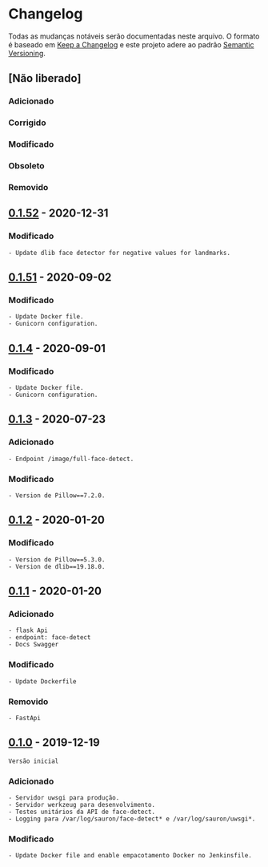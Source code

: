 # Changelog
Todas as mudanças notáveis serão documentadas neste arquivo.
O formato é baseado em [Keep a Changelog](http://keepachangelog.com/pt-BR/1.0.0/) e este projeto adere ao padrão [Semantic Versioning](http://semver.org/lang/pt-BR/spec/v2.0.0.html).

## [Não liberado]
### Adicionado
### Corrigido
### Modificado
### Obsoleto
### Removido

## [0.1.52](api_face_detect/tags/0.1.52) - 2020-12-31
### Modificado
    - Update dlib face detector for negative values for landmarks.

## [0.1.51](api_face_detect/tags/0.1.51) - 2020-09-02
### Modificado
    - Update Docker file.
    - Gunicorn configuration.
    
## [0.1.4](api_face_detect/tags/0.1.4) - 2020-09-01
### Modificado
    - Update Docker file.
    - Gunicorn configuration.
    
## [0.1.3](api_face_detect/tags/0.1.3) - 2020-07-23 
### Adicionado
    - Endpoint /image/full-face-detect.
### Modificado
    - Version de Pillow==7.2.0.

## [0.1.2](api_face_detect/tags/0.1.2) - 2020-01-20 
### Modificado
    - Version de Pillow==5.3.0.
    - Version de dlib==19.18.0.

## [0.1.1](api_face_detect/tags/0.1.1) - 2020-01-20 
### Adicionado
    - flask Api
    - endpoint: face-detect
    - Docs Swagger
### Modificado
    - Update Dockerfile
### Removido
    - FastApi

## [0.1.0](api_face_detect/tags/0.1.0) - 2019-12-19
    Versão inicial
### Adicionado
    - Servidor uwsgi para produção.
    - Servidor werkzeug para desenvolvimento.
    - Testes unitários da API de face-detect.
    - Logging para /var/log/sauron/face-detect* e /var/log/sauron/uwsgi*.
### Modificado
    - Update Docker file and enable empacotamento Docker no Jenkinsfile.
